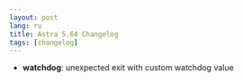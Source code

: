 ```yaml
---
layout: post
lang: ru
title: Astra 5.64 Changelog
tags: [changelog]
---
```


- **watchdog**: unexpected exit with custom watchdog value
